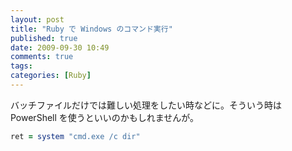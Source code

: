 ```yaml
---
layout: post
title: "Ruby で Windows のコマンド実行"
published: true
date: 2009-09-30 10:49
comments: true
tags:
categories: [Ruby]
---
```


バッチファイルだけでは難しい処理をしたい時などに。そういう時は PowerShell を使うといいのかもしれませんが。

```rb
ret = system "cmd.exe /c dir"
```
